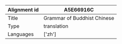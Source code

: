 |Alignment id | A5E66916C
| --- | --- 
|Title | Grammar of Buddhist Chinese 
|Type | translation
|Languages | ['zh']